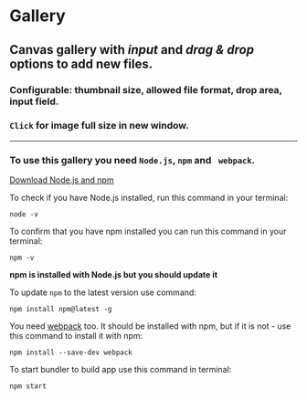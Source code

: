# Gallery

## Canvas gallery with *input* and *drag & drop* options to add new files. 
### **Configurable**: thumbnail size, allowed file format, drop area, input field.

### ```Click``` for image full size in new window.

---

### To use this gallery you need  ```Node.js```, ```npm``` and ``` webpack```.


[Download Node.js and npm](https://www.npmjs.com/get-npm)

To check if you have Node.js installed, run this command in your terminal:

```node -v```

To confirm that you have npm installed you can run this command in your terminal:

```npm -v```

**npm is installed with Node.js but you should update it**

To update ```npm``` to the latest version use command:

```npm install npm@latest -g```

You need [webpack](https://www.npmjs.com/package/webpack) too. It should be installed with npm, but if it is not - use this command to install it with npm:

```npm install --save-dev webpack```

To start bundler to build app use this command in terminal:

```npm start```







